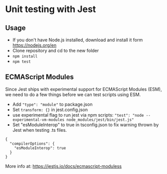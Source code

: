 # Unit testing with Jest
## Usage
- If you don't have Node.js installed, download and install it form https://nodejs.org/en
- Clone repository and cd to the new folder
- `npm install`
- `npm test`

## ECMAScript Modules
Since Jest ships with experimental support for ECMAScript Modules (ESM), we need to do a few things before we can test scripts using ESM.
- Add `"type": "module"` to package.json
- Set `transform: {}` in jest.config.json
- use experimental flag to run jest via npm scripts: `"test": "node --experimental-vm-modules node_modules/jest/bin/jest.js"`
- Set "esModuleInterop" to true in tsconfig.json to fix warning thrown by Jest when testing .ts files.
````
{
  "compilerOptions": {
    "esModuleInterop": true
  }
}
````
More info at: https://jestjs.io/docs/ecmascript-moduless

